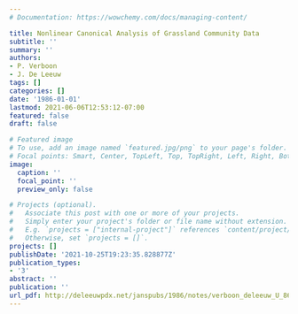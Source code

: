 ```yaml
---
# Documentation: https://wowchemy.com/docs/managing-content/

title: Nonlinear Canonical Analysis of Grassland Community Data
subtitle: ''
summary: ''
authors:
- P. Verboon
- J. De Leeuw
tags: []
categories: []
date: '1986-01-01'
lastmod: 2021-06-06T12:53:12-07:00
featured: false
draft: false

# Featured image
# To use, add an image named `featured.jpg/png` to your page's folder.
# Focal points: Smart, Center, TopLeft, Top, TopRight, Left, Right, BottomLeft, Bottom, BottomRight.
image:
  caption: ''
  focal_point: ''
  preview_only: false

# Projects (optional).
#   Associate this post with one or more of your projects.
#   Simply enter your project's folder or file name without extension.
#   E.g. `projects = ["internal-project"]` references `content/project/deep-learning/index.md`.
#   Otherwise, set `projects = []`.
projects: []
publishDate: '2021-10-25T19:23:35.828877Z'
publication_types:
- '3'
abstract: ''
publication: ''
url_pdf: http://deleeuwpdx.net/janspubs/1986/notes/verboon_deleeuw_U_86.pdf
---
```

